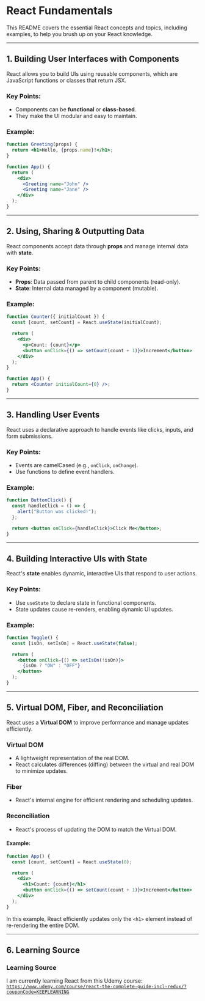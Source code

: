 # React Fundamentals

This README covers the essential React concepts and topics, including examples, to help you brush up on your React knowledge.

---

## 1. Building User Interfaces with Components
React allows you to build UIs using reusable components, which are JavaScript functions or classes that return JSX.

### Key Points:
- Components can be **functional** or **class-based**.
- They make the UI modular and easy to maintain.

### Example:
```jsx
function Greeting(props) {
  return <h1>Hello, {props.name}!</h1>;
}

function App() {
  return (
    <div>
      <Greeting name="John" />
      <Greeting name="Jane" />
    </div>
  );
}
```

---

## 2. Using, Sharing & Outputting Data
React components accept data through **props** and manage internal data with **state**.

### Key Points:
- **Props**: Data passed from parent to child components (read-only).
- **State**: Internal data managed by a component (mutable).

### Example:
```jsx
function Counter({ initialCount }) {
  const [count, setCount] = React.useState(initialCount);

  return (
    <div>
      <p>Count: {count}</p>
      <button onClick={() => setCount(count + 1)}>Increment</button>
    </div>
  );
}

function App() {
  return <Counter initialCount={0} />;
}
```

---

## 3. Handling User Events
React uses a declarative approach to handle events like clicks, inputs, and form submissions.

### Key Points:
- Events are camelCased (e.g., `onClick`, `onChange`).
- Use functions to define event handlers.

### Example:
```jsx
function ButtonClick() {
  const handleClick = () => {
    alert("Button was clicked!");
  };

  return <button onClick={handleClick}>Click Me</button>;
}
```

---

## 4. Building Interactive UIs with State
React's **state** enables dynamic, interactive UIs that respond to user actions.

### Key Points:
- Use `useState` to declare state in functional components.
- State updates cause re-renders, enabling dynamic UI updates.

### Example:
```jsx
function Toggle() {
  const [isOn, setIsOn] = React.useState(false);

  return (
    <button onClick={() => setIsOn(!isOn)}>
      {isOn ? "ON" : "OFF"}
    </button>
  );
}
```

---

## 5. Virtual DOM, Fiber, and Reconciliation
React uses a **Virtual DOM** to improve performance and manage updates efficiently.

### **Virtual DOM**
- A lightweight representation of the real DOM.
- React calculates differences (diffing) between the virtual and real DOM to minimize updates.

### **Fiber**
- React's internal engine for efficient rendering and scheduling updates.

### **Reconciliation**
- React's process of updating the DOM to match the Virtual DOM.

#### Example:
```jsx
function App() {
  const [count, setCount] = React.useState(0);

  return (
    <div>
      <h1>Count: {count}</h1>
      <button onClick={() => setCount(count + 1)}>Increment</button>
    </div>
  );
}
```
In this example, React efficiently updates only the `<h1>` element instead of re-rendering the entire DOM.

---
## 6. Learning Source
### Learning Source  
I am currently learning React from this Udemy course: [`https://www.udemy.com/course/react-the-complete-guide-incl-redux/?couponCode=KEEPLEARNING`](https://www.udemy.com/course/react-the-complete-guide-incl-redux/?couponCode=KEEPLEARNING)

